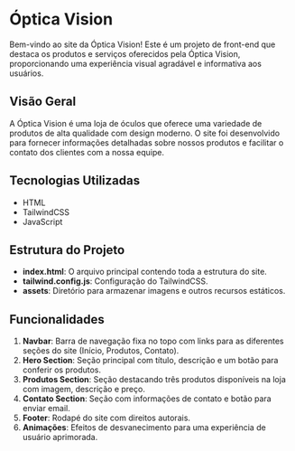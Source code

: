 # Óptica Vision

Bem-vindo ao site da Óptica Vision! Este é um projeto de front-end que destaca os produtos e serviços oferecidos pela Óptica Vision, proporcionando uma experiência visual agradável e informativa aos usuários.

## Visão Geral

A Óptica Vision é uma loja de óculos que oferece uma variedade de produtos de alta qualidade com design moderno. O site foi desenvolvido para fornecer informações detalhadas sobre nossos produtos e facilitar o contato dos clientes com a nossa equipe.

## Tecnologias Utilizadas

- HTML
- TailwindCSS
- JavaScript

## Estrutura do Projeto

- **index.html**: O arquivo principal contendo toda a estrutura do site.
- **tailwind.config.js**: Configuração do TailwindCSS.
- **assets**: Diretório para armazenar imagens e outros recursos estáticos.

## Funcionalidades

1. **Navbar**: Barra de navegação fixa no topo com links para as diferentes seções do site (Início, Produtos, Contato).
2. **Hero Section**: Seção principal com título, descrição e um botão para conferir os produtos.
3. **Produtos Section**: Seção destacando três produtos disponíveis na loja com imagem, descrição e preço.
4. **Contato Section**: Seção com informações de contato e botão para enviar email.
5. **Footer**: Rodapé do site com direitos autorais.
6. **Animações**: Efeitos de desvanecimento para uma experiência de usuário aprimorada.
